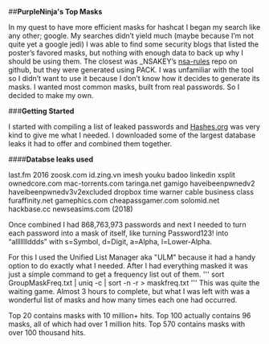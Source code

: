 ##**PurpleNinja's Top Masks**

In my quest to have more efficient masks for hashcat I began my search like any other; google. My searches didn’t yield much (maybe because I’m not quite yet a google jedi) I was able to find some security blogs that listed the poster’s favored masks, but nothing with enough data to back up why I should be using them. The closest was _NSAKEY’s [nsa-rules](https://github.com/NSAKEY/nsa-rules) repo on github, but they were generated using PACK. I was unfamiliar with the tool so I didn’t want to use it because I don’t know how it decides to generate its masks. I wanted most common masks, built from real passwords. So I decided to make my own.

###**Getting Started**

I started with compiling a list of leaked passwords and [Hashes.org](https://hashes.org/leaks.php) was very kind to give me what I needed. I downloaded some of the largest database leaks it had to offer and combined them together. 

####**Databse leaks used**

last.fm 2016
zoosk.com
id.zing.vn
imesh
youku
badoo
linkedin
xsplit
ownedcore.com
mac-torrents.com
taringa.net
gamigo
haveibeenpwnedv2
haveibeenpwnedv3v2excluded
dropbox
time warner cable business class
furaffinity.net
gamephics.com
cheapassgamer.com
solomid.net
hackbase.cc
newseasims.com (2018)


Once combined I had 868,763,973 passwords and next I needed to turn each password into a mask of itself, like turning Password123! into “alllllllddds” with s=Symbol, d=Digit, a=Alpha, l=Lower-Alpha. 

For this I used the Unified List Manager aka "ULM" because it had a handy option to do exactly what I needed. After I had everything masked it was just a simple command to get a frequency list out of them.
'''
sort GroupMaskFreq.txt | uniq -c | sort -n -r > maskfreq.txt
'''
This was quite the waiting game. Almost 3 hours to complete, but what I was left with was a wonderful list of masks and how many times each one had occurred. 

Top 20 contains masks with 10 million+ hits.
Top 100 actually contains 96 masks, all of which had over 1 million hits.
Top 570 contains masks with over 100 thousand hits.

